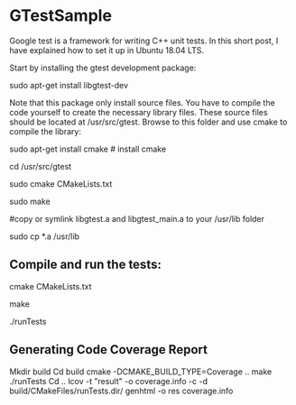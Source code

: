 # GTestSample

Google test is a framework for writing C++ unit tests. In this short post, I have explained how to set it up in Ubuntu 18.04 LTS.

Start by installing the gtest development package:

sudo apt-get install libgtest-dev

Note that this package only install source files. You have to compile the code yourself to create the necessary library files. These source files should be located at /usr/src/gtest. Browse to this folder and use cmake to compile the library:

sudo apt-get install cmake # install cmake

cd /usr/src/gtest

sudo cmake CMakeLists.txt

sudo make

 
#copy or symlink libgtest.a and libgtest_main.a to your /usr/lib folder

sudo cp *.a /usr/lib



## Compile and run the tests: 

cmake CMakeLists.txt

make

./runTests

## Generating Code Coverage Report

Mkdir build
Cd build
cmake -DCMAKE_BUILD_TYPE=Coverage ..
make
./runTests
Cd ..
lcov -t "result" -o coverage.info -c -d build/CMakeFiles/runTests.dir/
genhtml -o res coverage.info
